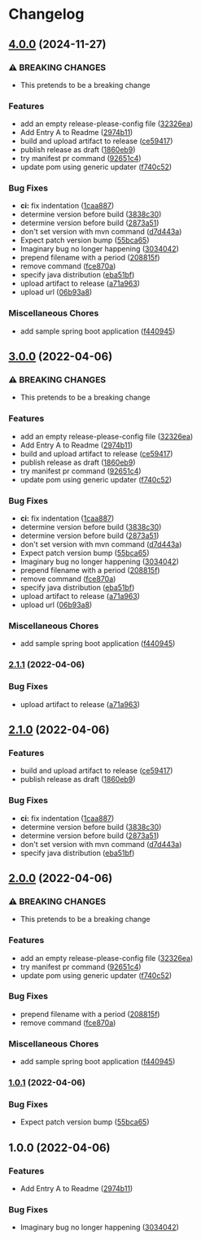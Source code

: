 # Changelog

## [4.0.0](https://github.com/paulschuberth/workflow-experiments/compare/v3.0.0...v4.0.0) (2024-11-27)


### ⚠ BREAKING CHANGES

* This pretends to be a breaking change

### Features

* add an empty release-please-config file ([32326ea](https://github.com/paulschuberth/workflow-experiments/commit/32326ea0cade06790152ac7e6b4d947a0607ad1b))
* Add Entry A to Readme ([2974b11](https://github.com/paulschuberth/workflow-experiments/commit/2974b11be410e2badc8c1b76ea2712165ede88f6))
* build and upload artifact to release ([ce59417](https://github.com/paulschuberth/workflow-experiments/commit/ce59417ee521980c12b037073a963831601b4ebc))
* publish release as draft ([1860eb9](https://github.com/paulschuberth/workflow-experiments/commit/1860eb9da88da96aafcfc7a3ff2e842d43c24b1b))
* try manifest pr command ([92651c4](https://github.com/paulschuberth/workflow-experiments/commit/92651c44ed5ed1e8659c18255d0dcf509d4ddf58))
* update pom using generic updater ([f740c52](https://github.com/paulschuberth/workflow-experiments/commit/f740c5285cececc65fb052c3fa03de3f624eecf2))


### Bug Fixes

* **ci:** fix indentation ([1caa887](https://github.com/paulschuberth/workflow-experiments/commit/1caa88787ed7f45546b2a60384e4844a648b835a))
* determine version before build ([3838c30](https://github.com/paulschuberth/workflow-experiments/commit/3838c3090df5f57e6ccaddcf08aa93c2859a524a))
* determine version before build ([2873a51](https://github.com/paulschuberth/workflow-experiments/commit/2873a51ba2cd42e54ba8a6aaa6201421b04ff9d5))
* don't set version with mvn command ([d7d443a](https://github.com/paulschuberth/workflow-experiments/commit/d7d443ae8f75cd805a861a7b1061cd09c4c47f81))
* Expect patch version bump ([55bca65](https://github.com/paulschuberth/workflow-experiments/commit/55bca6538112b19225c2be3b2b10da54f1313ada))
* Imaginary bug no longer happening ([3034042](https://github.com/paulschuberth/workflow-experiments/commit/3034042363da423d2e8263e3c54f1dbcc1bd9168))
* prepend filename with a period ([208815f](https://github.com/paulschuberth/workflow-experiments/commit/208815fd4631fcd8a1900c26546796d0511eac29))
* remove command ([fce870a](https://github.com/paulschuberth/workflow-experiments/commit/fce870a6f9dc553518df6b9fffa56306cc7dcca4))
* specify java distribution ([eba51bf](https://github.com/paulschuberth/workflow-experiments/commit/eba51bf11ac8a1cdba2d794ac737b8fa1982cea6))
* upload artifact to release ([a71a963](https://github.com/paulschuberth/workflow-experiments/commit/a71a9637d854db40c1ed211df645726b44ed609a))
* upload url ([06b93a8](https://github.com/paulschuberth/workflow-experiments/commit/06b93a848e182ac339e7cf059e26f2f33b592102))


### Miscellaneous Chores

* add sample spring boot application ([f440945](https://github.com/paulschuberth/workflow-experiments/commit/f440945cc4ceee34e4a7b6e1f9e7b652ed791be3))

## [3.0.0](https://github.com/paulschuberth/release-please-experiments/compare/v2.1.1...v3.0.0) (2022-04-06)


### ⚠ BREAKING CHANGES

* This pretends to be a breaking change

### Features

* add an empty release-please-config file ([32326ea](https://github.com/paulschuberth/release-please-experiments/commit/32326ea0cade06790152ac7e6b4d947a0607ad1b))
* Add Entry A to Readme ([2974b11](https://github.com/paulschuberth/release-please-experiments/commit/2974b11be410e2badc8c1b76ea2712165ede88f6))
* build and upload artifact to release ([ce59417](https://github.com/paulschuberth/release-please-experiments/commit/ce59417ee521980c12b037073a963831601b4ebc))
* publish release as draft ([1860eb9](https://github.com/paulschuberth/release-please-experiments/commit/1860eb9da88da96aafcfc7a3ff2e842d43c24b1b))
* try manifest pr command ([92651c4](https://github.com/paulschuberth/release-please-experiments/commit/92651c44ed5ed1e8659c18255d0dcf509d4ddf58))
* update pom using generic updater ([f740c52](https://github.com/paulschuberth/release-please-experiments/commit/f740c5285cececc65fb052c3fa03de3f624eecf2))


### Bug Fixes

* **ci:** fix indentation ([1caa887](https://github.com/paulschuberth/release-please-experiments/commit/1caa88787ed7f45546b2a60384e4844a648b835a))
* determine version before build ([3838c30](https://github.com/paulschuberth/release-please-experiments/commit/3838c3090df5f57e6ccaddcf08aa93c2859a524a))
* determine version before build ([2873a51](https://github.com/paulschuberth/release-please-experiments/commit/2873a51ba2cd42e54ba8a6aaa6201421b04ff9d5))
* don't set version with mvn command ([d7d443a](https://github.com/paulschuberth/release-please-experiments/commit/d7d443ae8f75cd805a861a7b1061cd09c4c47f81))
* Expect patch version bump ([55bca65](https://github.com/paulschuberth/release-please-experiments/commit/55bca6538112b19225c2be3b2b10da54f1313ada))
* Imaginary bug no longer happening ([3034042](https://github.com/paulschuberth/release-please-experiments/commit/3034042363da423d2e8263e3c54f1dbcc1bd9168))
* prepend filename with a period ([208815f](https://github.com/paulschuberth/release-please-experiments/commit/208815fd4631fcd8a1900c26546796d0511eac29))
* remove command ([fce870a](https://github.com/paulschuberth/release-please-experiments/commit/fce870a6f9dc553518df6b9fffa56306cc7dcca4))
* specify java distribution ([eba51bf](https://github.com/paulschuberth/release-please-experiments/commit/eba51bf11ac8a1cdba2d794ac737b8fa1982cea6))
* upload artifact to release ([a71a963](https://github.com/paulschuberth/release-please-experiments/commit/a71a9637d854db40c1ed211df645726b44ed609a))
* upload url ([06b93a8](https://github.com/paulschuberth/release-please-experiments/commit/06b93a848e182ac339e7cf059e26f2f33b592102))


### Miscellaneous Chores

* add sample spring boot application ([f440945](https://github.com/paulschuberth/release-please-experiments/commit/f440945cc4ceee34e4a7b6e1f9e7b652ed791be3))

### [2.1.1](https://github.com/paulschuberth/release-please-experiments/compare/v2.1.0...v2.1.1) (2022-04-06)


### Bug Fixes

* upload artifact to release ([a71a963](https://github.com/paulschuberth/release-please-experiments/commit/a71a9637d854db40c1ed211df645726b44ed609a))

## [2.1.0](https://github.com/paulschuberth/release-please-experiments/compare/v2.0.0...v2.1.0) (2022-04-06)


### Features

* build and upload artifact to release ([ce59417](https://github.com/paulschuberth/release-please-experiments/commit/ce59417ee521980c12b037073a963831601b4ebc))
* publish release as draft ([1860eb9](https://github.com/paulschuberth/release-please-experiments/commit/1860eb9da88da96aafcfc7a3ff2e842d43c24b1b))


### Bug Fixes

* **ci:** fix indentation ([1caa887](https://github.com/paulschuberth/release-please-experiments/commit/1caa88787ed7f45546b2a60384e4844a648b835a))
* determine version before build ([3838c30](https://github.com/paulschuberth/release-please-experiments/commit/3838c3090df5f57e6ccaddcf08aa93c2859a524a))
* determine version before build ([2873a51](https://github.com/paulschuberth/release-please-experiments/commit/2873a51ba2cd42e54ba8a6aaa6201421b04ff9d5))
* don't set version with mvn command ([d7d443a](https://github.com/paulschuberth/release-please-experiments/commit/d7d443ae8f75cd805a861a7b1061cd09c4c47f81))
* specify java distribution ([eba51bf](https://github.com/paulschuberth/release-please-experiments/commit/eba51bf11ac8a1cdba2d794ac737b8fa1982cea6))

## [2.0.0](https://github.com/paulschuberth/release-please-experiments/compare/v1.0.1...v2.0.0) (2022-04-06)


### ⚠ BREAKING CHANGES

* This pretends to be a breaking change

### Features

* add an empty release-please-config file ([32326ea](https://github.com/paulschuberth/release-please-experiments/commit/32326ea0cade06790152ac7e6b4d947a0607ad1b))
* try manifest pr command ([92651c4](https://github.com/paulschuberth/release-please-experiments/commit/92651c44ed5ed1e8659c18255d0dcf509d4ddf58))
* update pom using generic updater ([f740c52](https://github.com/paulschuberth/release-please-experiments/commit/f740c5285cececc65fb052c3fa03de3f624eecf2))


### Bug Fixes

* prepend filename with a period ([208815f](https://github.com/paulschuberth/release-please-experiments/commit/208815fd4631fcd8a1900c26546796d0511eac29))
* remove command ([fce870a](https://github.com/paulschuberth/release-please-experiments/commit/fce870a6f9dc553518df6b9fffa56306cc7dcca4))


### Miscellaneous Chores

* add sample spring boot application ([f440945](https://github.com/paulschuberth/release-please-experiments/commit/f440945cc4ceee34e4a7b6e1f9e7b652ed791be3))

### [1.0.1](https://github.com/paulschuberth/release-please-experiments/compare/v1.0.0...v1.0.1) (2022-04-06)


### Bug Fixes

* Expect patch version bump ([55bca65](https://github.com/paulschuberth/release-please-experiments/commit/55bca6538112b19225c2be3b2b10da54f1313ada))

## 1.0.0 (2022-04-06)


### Features

* Add Entry A to Readme ([2974b11](https://github.com/paulschuberth/release-please-experiments/commit/2974b11be410e2badc8c1b76ea2712165ede88f6))


### Bug Fixes

* Imaginary bug no longer happening ([3034042](https://github.com/paulschuberth/release-please-experiments/commit/3034042363da423d2e8263e3c54f1dbcc1bd9168))
